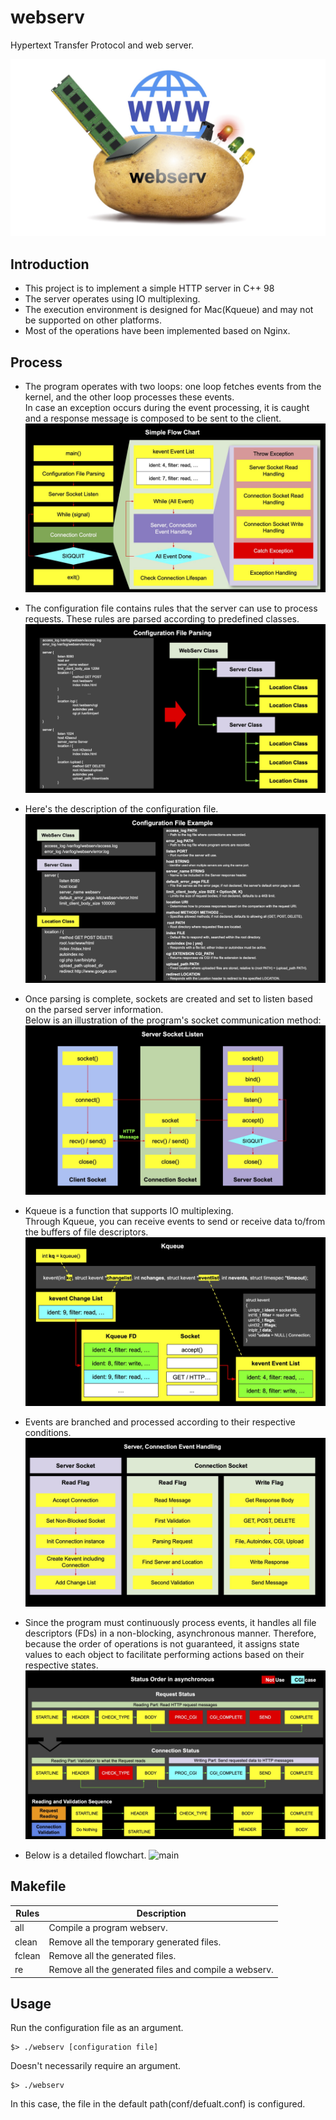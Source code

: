 # webserv
 Hypertext Transfer Protocol and web server.
 
  <img alt="main" src="https://github.com/42-seoul-webserv-team/webserv/blob/main/img/webserv_main.jpg">
  
## Introduction
* This project is to implement a simple HTTP server in C++ 98
* The server operates using IO multiplexing.
* The execution environment is designed for Mac(Kqueue) and may not be supported on other platforms.
* Most of the operations have been implemented based on Nginx.

## Process
* The program operates with two loops: one loop fetches events from the kernel, and the other loop processes these events.   
  In case an exception occurs during the event processing, it is caught and a response message is composed to be sent to the client.
  <img alt="main" src="https://github.com/42-seoul-webserv-team/webserv/blob/main/img/webserv1.jpg">

* The configuration file contains rules that the server can use to process requests. These rules are parsed according to predefined classes.
  <img alt="main" src="https://github.com/42-seoul-webserv-team/webserv/blob/main/img/webserv2.jpg">

* Here's the description of the configuration file.
  <img alt="main" src="https://github.com/42-seoul-webserv-team/webserv/blob/main/img/webserv3.jpg">

* Once parsing is complete, sockets are created and set to listen based on the parsed server information.   
  Below is an illustration of the program's socket communication method:
  <img alt="main" src="https://github.com/42-seoul-webserv-team/webserv/blob/main/img/webserv4.jpg">

* Kqueue is a function that supports IO multiplexing.   
  Through Kqueue, you can receive events to send or receive data to/from the buffers of file descriptors.
  <img alt="main" src="https://github.com/42-seoul-webserv-team/webserv/blob/main/img/webserv5.jpg">

* Events are branched and processed according to their respective conditions.
  <img alt="main" src="https://github.com/42-seoul-webserv-team/webserv/blob/main/img/webserv6.jpg">

* Since the program must continuously process events, it handles all file descriptors (FDs) in a non-blocking, asynchronous manner. Therefore, because the order of operations is not guaranteed, it assigns state values to each object to facilitate performing actions based on their respective states.
  <img alt="main" src="https://github.com/42-seoul-webserv-team/webserv/blob/main/img/webserv7.jpg">

* Below is a detailed flowchart.
  <img alt="main" src="https://github.com/42-seoul-webserv-team/webserv/blob/main/img/webserv_flow.jpg">

## Makefile
 
| Rules | Description |
| ----- | ----------- |
| all | Compile a program webserv. |
| clean | Remove all the temporary generated files. |
| fclean | Remove all the generated files. |
| re | Remove all the generated files and compile a webserv. |

## Usage

Run the configuration file as an argument.
```shell
$> ./webserv [configuration file]
```

Doesn't necessarily require an argument.
```shell
$> ./webserv
```
  In this case, the file in the default path(conf/defualt.conf) is configured.
